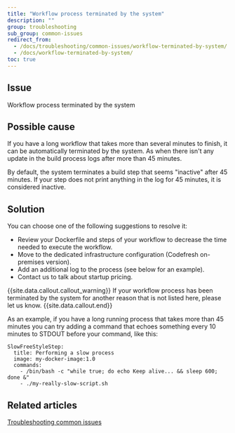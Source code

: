 ```yaml
---
title: "Workflow process terminated by the system"
description: ""
group: troubleshooting
sub_group: common-issues
redirect_from:
  - /docs/troubleshooting/common-issues/workflow-terminated-by-system/
  - /docs/workflow-terminated-by-system/
toc: true
---
```


## Issue

Workflow process terminated by the system


## Possible cause
If you have a long workflow that takes more than several minutes to finish, it can be automatically
terminated by the system. As when there isn't any update in the build process logs after more than 45 minutes.  

By default, the system terminates a build step that seems "inactive" after 45 minutes. If your step does not print anything in the log for 45 minutes, it is considered inactive.



## Solution

You can choose one of the following suggestions to resolve it:

- Review your Dockerfile and steps of your workflow to decrease the time needed to execute the workflow.
- Move to the dedicated infrastructure configuration (Codefresh on-premises version).
- Add an additional log to the process (see below for an example).
- Contact us to talk about startup pricing.

{{site.data.callout.callout_warning}}
If your workflow process has been terminated by the system for another reason that is not listed here, please let us know.
{{site.data.callout.end}}

As an example, if you have a long running process that takes more than 45 minutes you can try adding
a command that echoes something every 10 minutes to STDOUT before your command, like this:

```
SlowFreeStyleStep:
  title: Performing a slow process
  image: my-docker-image:1.0
  commands:
    - /bin/bash -c "while true; do echo Keep alive... && sleep 600; done &"
    - ./my-really-slow-script.sh
```

## Related articles
[Troubleshooting common issues]({{site.baseurl}}/docs/troubleshooting/common-issues)